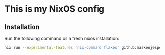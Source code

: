 # This is my NixOS config
## Installation
Run the following command on a fresh nixos installation:
``` bash
nix run --experimental-features 'nix-command flakes' github:maskenjesper/neonicx
```

